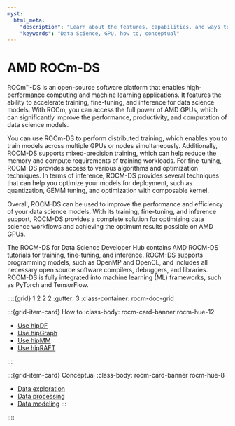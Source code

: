 ```yaml
---
myst:
  html_meta:
    "description": "Learn about the features, capabilities, and ways to ROCm for Data Science"
    "keywords": "Data Science, GPU, how to, conceptual"
---
```


# AMD ROCm-DS

ROCm™-DS is an open-source software platform that enables high-performance computing and machine learning applications. It features the ability to accelerate training, fine-tuning, and inference for data science models. With ROCm, you can access the full power of AMD GPUs, which can significantly improve the performance, productivity, and computation of data science models.

You can use ROCm-DS to perform distributed training, which enables you to train models across multiple GPUs or nodes simultaneously. Additionally, ROCM-DS supports mixed-precision training, which can help reduce the memory and compute requirements of training workloads. For fine-tuning, ROCM-DS provides access to various algorithms and optimization techniques. In terms of inference, ROCM-DS provides several techniques that can help you optimize your models for deployment, such as quantization, GEMM tuning, and optimization with composable kernel.

Overall, ROCM-DS can be used to improve the performance and efficiency of your data science models. With its training, fine-tuning, and inference support, ROCM-DS provides a complete solution for optimizing data science workflows and achieving the optimum results possible on AMD GPUs.

The ROCM-DS for Data Science Developer Hub contains AMD ROCM-DS tutorials for training, fine-tuning, and inference. ROCM-DS supports programming models, such as OpenMP and OpenCL, and includes all necessary open
source software compilers, debuggers, and libraries. ROCM-DS is fully integrated into machine learning
(ML) frameworks, such as PyTorch and TensorFlow.

::::{grid} 1 2 2 2
:gutter: 3
:class-container: rocm-doc-grid


:::{grid-item-card} How to
:class-body: rocm-card-banner rocm-hue-12

* [Use hipDF](./how-to/use_hipDF.rst)
* [Use hipGraph](./how-to/use_hipGraph.rst)
* [Use hipMM](./how-to/use_hipMM.rst)
* [Use hipRAFT](./how-to/use_hipRAFT.rst)

:::

:::{grid-item-card} Conceptual
:class-body: rocm-card-banner rocm-hue-8

* [Data exploration](./conceptual/data_exploration.rst)
* [Data processing](./conceptual/data_processing.rst)
* [Data modeling](./conceptual/data_modeling.rst)
:::

::::
